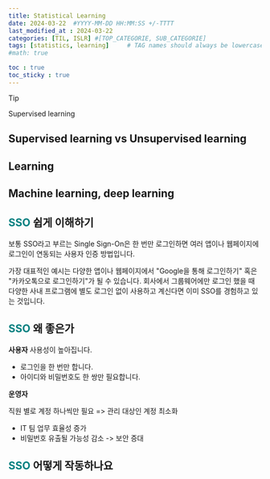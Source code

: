 ```yaml
---
title: Statistical Learning 
date: 2024-03-22  #YYYY-MM-DD HH:MM:SS +/-TTTT
last_modified_at : 2024-03-22
categories: [TIL, ISLR] #[TOP_CATEGORIE, SUB_CATEGORIE]
tags: [statistics, learning]     # TAG names should always be lowercase
#math: true

toc : true
toc_sticky : true
---
```

> [!TIP]
> Supervised learning
> 

## Supervised learning vs Unsupervised learning

## Learning

## Machine learning, deep learning

## <span style="color: teal">SSO </span> 쉽게 이해하기
보통 SSO라고 부르는 Single Sign-On은 한 번만 로그인하면 여러 앱이나 웹페이지에 로그인이 연동되는 사용자 인증 방법입니다.

가장 대표적인 예시는 다양한 앱이나 웹페이지에서 "Google을 통해 로그인하기" 혹은 "카카오톡으로 로그인하기"가 될 수 있습니다. 
회사에서 그룹웨어에만 로그인 했을 때 다양한 사내 프로그램에 별도 로그인 없이 사용하고 계신다면 이미 SSO를 경험하고 있는 것입니다.

## <span style="color: teal">SSO </span> 왜 좋은가

**사용자** 
사용성이 높아집니다.
- 로그인을 한 번만 합니다.
- 아이디와 비밀번호도 한 쌍만 필요합니다.

**운영자**

직원 별로 계정 하나씩만 필요 => 관리 대상인 계정 최소화
- IT 팀 업무 효율성 증가
- 비밀번호 유출될 가능성 감소 -> 보안 증대


## <span style="color: teal">SSO </span> 어떻게 작동하나요















